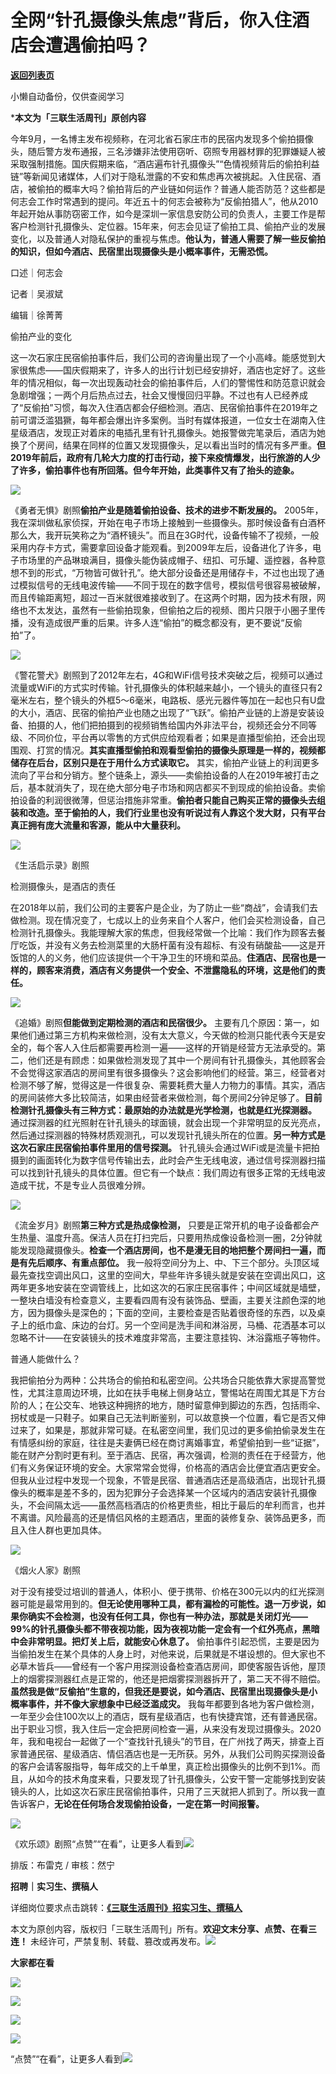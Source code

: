 # 全网“针孔摄像头焦虑”背后，你入住酒店会遭遇偷拍吗？

[**返回列表页**](/gzh/三联生活周刊)

小懒自动备份，仅供查阅学习

***本文为「三联生活周刊」原创内容**  
  
今年9月，一名博主发布视频称，在河北省石家庄市的民宿内发现多个偷拍摄像头，随后警方发布通报，三名涉嫌非法使用窃听、窃照专用器材罪的犯罪嫌疑人被采取强制措施。国庆假期来临，“酒店遍布针孔摄像头”“色情视频背后的偷拍利益链”等新闻见诸媒体，人们对于隐私泄露的不安和焦虑再次被挑起。入住民宿、酒店，被偷拍的概率大吗？偷拍背后的产业链如何运作？普通人能否防范？这些都是何志会工作时常遇到的提问。年近五十的何志会被称为“反偷拍猎人”，他从2010年起开始从事防窃密工作，如今是深圳一家信息安防公司的负责人，主要工作是帮客户检测针孔摄像头、定位器。15年来，何志会见证了偷拍工具、偷拍产业的发展变化，以及普通人对隐私保护的重视与焦虑。**他认为，普通人需要了解一些反偷拍的知识，但如今酒店、民宿里出现摄像头是小概率事件，无需恐慌。**  
  

口述｜何志会

记者｜吴淑斌

编辑｜徐菁菁

偷拍产业的变化

这一次石家庄民宿偷拍事件后，我们公司的咨询量出现了一个小高峰。能感觉到大家很焦虑——国庆假期来了，许多人的出行计划已经安排好，酒店也定好了。这些年的情况相似，每一次出现轰动社会的偷拍事件后，人们的警惕性和防范意识就会急剧增强；一两个月后热点过去，社会又慢慢回归平静。不过也有人已经养成了“反偷拍”习惯，每次入住酒店都会仔细检测。酒店、民宿偷拍事件在2019年之前可谓泛滥猖獗，每年都会爆出许多案例。当时有媒体报道，一位女士在湖南入住星级酒店，发现正对着床的电插孔里有针孔摄像头。她报警做完笔录后，酒店为她换了个房间，结果在同样的位置又发现摄像头，足以看出当时的情况有多严重。**但2019年前后，政府有几轮大力度的打击行动，接下来疫情爆发，出行旅游的人少了许多，偷拍事件也有所回落。但今年开始，此类事件又有了抬头的迹象。**

![](https://mmbiz.qpic.cn/mmbiz_png/VkpaUkchBmXsgazGqElrNS8gSJHo8iaJzXHCOeqUgIRDolBDQYXk9FLLRa2pzicFlED6h8Qk8iaQXQibQlEa2uRgbw/640?wx_fmt=png&from;=appmsg)

《勇者无惧》剧照**偷拍产业是随着偷拍设备、技术的进步不断发展的。**
2005年，我在深圳做私家侦探，开始在电子市场上接触到一些摄像头。那时候设备有白酒杯那么大，我开玩笑称之为“酒杯镜头”。而且在3G时代，设备传输不了视频，一般采用内存卡方式，需要拿回设备才能观看。到2009年左后，设备进化了许多，电子市场里的产品琳琅满目，摄像头能伪装成帽子、纽扣、可乐罐、遥控器，各种意想不到的形式，“万物皆可做针孔”。绝大部分设备还是用储存卡，不过也出现了通过模拟信号的无线电波传输——不同于现在的数字信号，模拟信号很容易被破解，而且传输距离短，超过一百米就很难接收到了。在这两个时期，因为技术有限，网络也不太发达，虽然有一些偷拍现象，但偷拍之后的视频、图片只限于小圈子里传播，没有造成很严重的后果。许多人连“偷拍”的概念都没有，更不要说“反偷拍”了。

![](https://mmbiz.qpic.cn/mmbiz_png/VkpaUkchBmXsgazGqElrNS8gSJHo8iaJz0SicKvegB1eziaLkcDYQMmPAdqcaDX1lfcpaB5OBCk5JmAwJwiboweEiag/640?wx_fmt=png&from;=appmsg)

《警花警犬》剧照到了2012年左右，4G和WiFi信号技术突破之后，视频可以通过流量或WiFi的方式实时传输。针孔摄像头的体积越来越小，一个镜头的直径只有2毫米左右，整个镜头的外框5～6毫米，电路板、感光元器件等加在一起也只有U盘的大小，酒店、民宿的偷拍产业也随之出现了“飞跃”。偷拍产业链的上游是安装设备、拍摄的人，他们把拍摄到的视频销售给国内外非法平台，视频还会分不同等级、不同价位，平台再以零售的方式供应给观看者；如果是直播型偷拍，还会出现围观、打赏的情况。**其实直播型偷拍和观看型偷拍的摄像头原理是一样的，视频都储存在后台，区别只是在于用什么方式读取它。**
其实，偷拍产业链上的利润更多流向了平台和分销方。整个链条上，源头——卖偷拍设备的人在2019年被打击之后，基本就消失了，现在绝大部分电子市场和网店都买不到现成的偷拍设备。卖偷拍设备的利润很微薄，但惩治措施非常重。**偷拍者只能自己购买正常的摄像头去组装和改造。至于偷拍的人，我们行业里也没有听说过有人靠这个发大财，只有平台真正拥有庞大流量和客源，能从中大量获利。**

![](https://mmbiz.qpic.cn/mmbiz_png/VkpaUkchBmXsgazGqElrNS8gSJHo8iaJzHjWLibcFMbDqe9sOiawGc3qApiaOiaJuEAic0GjibYEWokncHFHgSDib8ib93w/640?wx_fmt=png&from;=appmsg)

《生活启示录》剧照

检测摄像头，是酒店的责任

在2018年以前，我们公司的主要客户是企业，为了防止一些“商战”，会请我们去做检测。现在情况变了，七成以上的业务来自个人客户，他们会买检测设备，自己检测针孔摄像头。我能理解大家的焦虑，但我经常做一个比喻：我们作为顾客去餐厅吃饭，并没有义务去检测菜里的大肠杆菌有没有超标、有没有硝酸盐——这是开饭馆的人的义务，他们应该提供一个干净卫生的环境和菜品。**住酒店、民宿也是一样的，顾客来消费，酒店有义务提供一个安全、不泄露隐私的环境，这是他们的责任。**

![](https://mmbiz.qpic.cn/mmbiz_png/VkpaUkchBmXsgazGqElrNS8gSJHo8iaJzvJCg546qPL0G8giaUJUI04PnVwwNd7IYlbOd5jubQefhh12icAa76SVg/640?wx_fmt=png&from;=appmsg)

《追婚》剧照**但能做到定期检测的酒店和民宿很少。**
主要有几个原因：第一，如果他们通过第三方机构来做检测，没有太大意义，今天做的检测只能代表今天是安全的，每个客人入住后都需要再检测一遍——这样的开销是经营方无法承受的。第二，他们还是有顾虑：如果做检测发现了其中一个房间有针孔摄像头，其他顾客会不会觉得这家酒店的房间里有很多摄像头？这会影响他们的经营。第三，经营者对检测不够了解，觉得这是一件很复杂、需要耗费大量人力物力的事情。其实，酒店的房间装修大多比较简洁，如果由经营者来做检测，每个房间2分钟足够了。**目前检测针孔摄像头有三种方式：最原始的办法就是光学检测，也就是红光探测器。**
通过探测器的红光照射在针孔镜头的球面镜，就会出现一个非常明显的反光亮点，然后通过探测器的特殊材质观测孔，可以发现针孔镜头所在的位置。**另一种方式是这次石家庄民宿偷拍事件里用的信号探测。**
针孔镜头会通过WiFi或是流量卡把拍摄到的画面转化为数字信号传输出去，此时会产生无线电波，通过信号探测器扫描可以找到针孔镜头的具体位置。但它有一个缺点：我们周边有很多正常的无线电波造成干扰，不是专业人员很难分辨。

![](https://mmbiz.qpic.cn/mmbiz_jpg/VkpaUkchBmXsgazGqElrNS8gSJHo8iaJzEIpLV6P6DDw2NNiaxLxwWmoC3uI7rbqVJCeWjZeq6HLliaG3LgBGVycQ/640?wx_fmt=webp&from;=appmsg)

《流金岁月》剧照**第三种方式是热成像检测，**
只要是正常开机的电子设备都会产生热量、温度升高。保洁人员在打扫完后，只要用热成像设备检测一圈，2分钟就能发现隐藏摄像头。**检查一个酒店房间，也不是漫无目的地把整个房间扫一遍，而是有先后顺序、有重点部位。**
我一般将空间分为上、中、下三个部分。头顶区域最先查找空调出风口，这里的空间大，早些年许多镜头就是安装在空调出风口，这两年更多地安装在空调管线上，比如这次的石家庄民宿事件；中间区域就是墙壁，一整块白墙没有检查意义，主要看四周有没有装饰品、壁画，主要关注颜色深的地方，因为摄像头是深色的；下面的空间，主要检查是否贴着很奇怪的东西，以及桌子上的纸巾盒、床边的台灯。另一个空间是洗手间和淋浴房，马桶、花洒基本可以忽略不计——在安装镜头的技术难度非常高，主要注意挂钩、沐浴露瓶子等物件。

普通人能做什么？

我把偷拍分为两种：公共场合的偷拍和私密空间。公共场合只能依靠大家提高警觉性，尤其注意周边环境，比如在扶手电梯上侧身站立，警惕站在周围尤其是下方台阶的人；在公交车、地铁这种拥挤的地方，随时留意伸到脚边的东西，包括雨伞、拐杖或是一只鞋子。如果自己无法判断鉴别，可以故意换一个位置，看它是否又伸过来了，如果是，那就非常可疑。在私密空间里，我们见过的更多偷拍偷录发生在有情感纠纷的家庭，往往是夫妻俩已经在商讨离婚事宜，希望偷拍到一些“证据”，能在财产分割时更有利。至于酒店、民宿，再次强调，检测的责任在于经营方，他们有义务保证环境的安全。大家常常会觉得，价格高的酒店会比便宜酒店更安全。但我从业过程中发现一个现象，不管是民宿、普通酒店还是高级酒店，出现针孔摄像头的概率是差不多的，因为犯罪分子会选择某一个区域内的酒店安装针孔摄像头，不会间隔太远——虽然高档酒店的价格更贵些，相比于最后的牟利而言，也并不离谱。风险最高的还是情侣风格的主题酒店，里面的装修复杂、装饰品更多，而且入住人群也更加具体。

![](https://mmbiz.qpic.cn/mmbiz_jpg/VkpaUkchBmXsgazGqElrNS8gSJHo8iaJza1btK4CKKTRzq302ZL70LfvDW9hsT1B9Q75LHic3bVPV4raaib6pW7xw/640?wx_fmt=jpeg&from;=appmsg)

《烟火人家》剧照

对于没有接受过培训的普通人，体积小、便于携带、价格在300元以内的红光探测器可能是最常用到的。**但无论使用哪种工具，都有漏检的可能性。退一万步说，如果你确实不会检测，也没有任何工具，你也有一种办法，那就是关闭灯光——99%的针孔摄像头都不带夜视功能，因为夜视功能一定会有一个红外亮点，黑暗中会非常明显。把灯关上后，就能安心休息了。**
偷拍事件引起恐慌，主要是因为当偷拍发生在某个具体的人身上时，对他来说，后果就是不堪设想的。但大家也不必草木皆兵——曾经有一个客户用探测设备检查酒店房间，即使客服告诉他，屋顶上的烟雾探测器红点是正常的，他还是把烟雾探测器拆开了，第二天不得不赔偿。**虽然我是做“反偷拍”生意的，但我还是要说，如今酒店、民宿里出现摄像头是小概率事件，并不像大家想象中已经泛滥成灾。**
我每年都要到各地为客户做检测，一年至少会住100次以上的酒店，既有星级酒店，也有快捷宾馆，还有普通民宿。出于职业习惯，我入住后一定会把房间检查一遍，从来没有发现过摄像头。2020年，我和电视台一起做了一个“查找针孔镜头”的节目，在广州找了两天，排查上百家普通民宿、星级酒店、情侣酒店也是一无所获。另外，从我们公司购买探测设备的客户会请客服指导，每年成交的上千单里，真正检出摄像头的比例不到1%。而且，从如今的技术角度来看，只要发现了针孔摄像头，公安干警一定能够找到安装镜头的人，比如这次石家庄民宿偷拍事件，只用了三天就把人抓到了。所以我一直告诉客户，**无论在任何场合发现偷拍设备，一定在第一时间报警。**

![](https://mmbiz.qpic.cn/mmbiz_jpg/VkpaUkchBmXsgazGqElrNS8gSJHo8iaJz3noFPLMfWbMMnXGRMYvXLA6cropNicsiaE8u390AtPr0skpOxbRozWWg/640?wx_fmt=jpeg&from;=appmsg)

《欢乐颂》剧照“点赞”“在看”，让更多人看到![](https://mmbiz.qpic.cn/mmbiz_gif/c2Sib3Mp7pON9hkSZwdTibRHNZSMPyiapUCHJwlyoZVBC3SfmPmF0VKjkm3NiaToQloHFJ6icyicqZnqgXp6pSQJt5gg/640?wx_fmt=gif&from;=appmsg&wxfrom;=5&wx;_lazy=1&tp;=wxpic)  
  
  
  
  
  

排版：布雷克 / 审核：然宁

  
**招聘｜实习生、撰稿人**  

详细岗位要求点击跳转：[**《三联生活周刊》招实习生、撰稿人**](http://mp.weixin.qq.com/s?__biz=MTc5MTU3NTYyMQ==&mid=2651136871&idx=3&sn=f1c0777fe9d31881e5dfca68ebc2937f&chksm=5907324d6e70bb5b3546dfe1c7b31b5fe05664bebbf36356ba9a1a352e0678444cad62875ad4&scene=21#wechat_redirect)

本文为原创内容，版权归「三联生活周刊」所有。**欢迎文末分享、点赞、在看三连！**
未经许可，严禁复制、转载、篡改或再发布。![](https://mmbiz.qpic.cn/sz_mmbiz_png/Gg7Qtoh7Aic9ZTmAdCc80b4nD7xicgPt863QWU7oNswDx19XrjfTtSl8QwatY2EEZGuNd1WRRiapDZjcDhTnNYmBg/640?wx_fmt=other&wxfrom;=5&wx;_lazy=1&wx;_co=1&retryload;=1&tp;=webp)

**大家都在看**

  
[![](https://mmbiz.qpic.cn/mmbiz_png/c2Sib3Mp7pONascuwK0uuVP1bngyqnqwbcQpvbxC92WEzfB1h4oVwFSibFJ8YbRh9zc4SOexvXXicSwnskPViaBMHw/640?wx_fmt=png&from;=appmsg&wxfrom;=5&wx;_lazy=1&wx;_co=1&tp;=wxpic)](http://mp.weixin.qq.com/s?__biz=MTc5MTU3NTYyMQ==&mid=2651444254&idx=1&sn=6295b72bff02636df35f9f42ec40c4ee&chksm=590bc5346e7c4c224af0bbd0699511450174a7fdda248883493b20c606c8c563b53ecdc05f8e&scene=21#wechat_redirect)

[![](https://mmbiz.qpic.cn/mmbiz_jpg/c2Sib3Mp7pONwgL5Ouxhu4vXFiaEfqRs9HuJL67FicXkHYia0G60sucxdmLLUWPIGV3hLmn5CAfR9jbGRibm4yJk1MQ/640?wx_fmt=jpeg&from;=appmsg&wxfrom;=5&wx;_lazy=1&wx;_co=1&tp;=wxpic)](http://mp.weixin.qq.com/s?__biz=MTc5MTU3NTYyMQ==&mid=2651448112&idx=1&sn=4c97c429e9a3f214622121eaa3dd0e01&chksm=590bf21a6e7c7b0c59f01abb0c798843732a74efeee75a623f4c855bfc46405f42127f661da9&scene=21#wechat_redirect)

  

![](https://mmbiz.qpic.cn/sz_mmbiz_png/Gg7Qtoh7Aic9ZTmAdCc80b4nD7xicgPt86k1kgpU51hWCHjV92ryhVW35PLCvLhxLw9XDhXjgeDyZhHSx5EbRcfg/640?wx_fmt=other&wxfrom;=5&wx;_lazy=1&wx;_co=1&retryload;=1&tp;=webp)

  
[![](https://mmbiz.qpic.cn/mmbiz_jpg/c2Sib3Mp7pONuwrdetOsWUZLdDE1J39mLibBBe0vPzCKS1topq8p9JgG9O86KDCNS3SZl7Paa1d80gvHIBg9C0cw/640?wx_fmt=jpeg&from;=appmsg&wxfrom;=5&wx;_lazy=1&wx;_co=1&tp;=wxpic)]()  
  
“点赞”“在看”，让更多人看到![](https://mmbiz.qpic.cn/mmbiz_gif/c2Sib3Mp7pON9hkSZwdTibRHNZSMPyiapUCHJwlyoZVBC3SfmPmF0VKjkm3NiaToQloHFJ6icyicqZnqgXp6pSQJt5gg/640?wx_fmt=gif&from;=appmsg&wxfrom;=5&wx;_lazy=1&tp;=wxpic)


